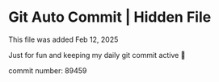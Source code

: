# Git Auto Commit | Hidden File

This file was added Feb 12, 2025

Just for fun and keeping my daily git commit active 🤪

commit number: 89459
